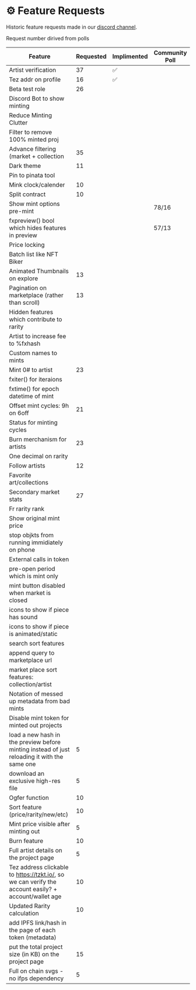 # ⚙ Feature Requests

Historic feature requests made in our [discord channel](https://discord.gg/WDXQtzM4).

Request number dirived from polls

|Feature                                         |Requested|Implimented|Community Poll|
|------------------------------------------------|---------|-----------|--------------|
|Artist verification                             |37       |✅          |              |
|Tez addr on profile                             |16       |✅          |              |
|Beta test role                                  |26       |           |              |
|Discord Bot to show minting                     |         |           |              |
|Reduce Minting Clutter                          |         |           |              |
|Filter to remove 100% minted proj               |         |           |              |
|Advance filtering (market + collection          |35       |           |              |
|Dark theme                                      |11       |           |              |
|Pin to pinata tool                              |         |           |              |
|Mink clock/calender                             |10       |           |              |
|Split contract                                  |10       |           |              |
|Show mint options pre-mint                      |         |           |78/16         |
|fxpreview() bool which hides features in preview|         |           |57/13         |
|Price locking                                   |         |           |              |
|Batch list like NFT Biker                       |         |           |              |
|Animated Thumbnails on explore                  |13       |           |              |
|Pagination on marketplace (rather than scroll)  |13       |           |              |
|Hidden features which contribute to rarity      |         |           |              |
|Artist to increase fee to %fxhash               |         |           |              |
|Custom names to mints                           |         |           |              |
|Mint 0# to artist                               |23       |           |              |
|fxiter() for iteraions                          |         |           |              |
|fxtime() for epoch datetime of mint             |         |           |              |
|Offset mint cycles: 9h on 6off                  |21       |           |              |
|Status for minting cycles                       |         |           |              |
|Burn merchanism for artists                     |23       |           |              |
|One decimal on rarity                           |         |           |              |
|Follow artists                                  |12       |           |              |
|Favorite art/collections                        |         |           |              |
|Secondary market stats                          |27       |           |              |
|Fr rarity rank||||
|Show original mint price||||
|stop objkts from running immidiately on phone||||
|External calls in token||||
|pre-open period which is mint only||||
|mint button disabled when market is closed||||
|icons to show if piece has sound||||
|icons to show if piece is animated/static||||
|search sort features||||
|append query to marketplace url||||
|market place sort features: collection/artist||||
|Notation of messed up metadata from bad mints||||
|Disable mint token for minted out projects                   |         |           |              |
|load a new hash in the preview before minting instead of just reloading it with the same one       |5       |           |              |
|download an exclusive high-res file|       5  |           |              |
|Ogfer function                                  |10    |           |              |
|Sort feature (price/rarity/new/etc)                       |       10  |           |              |
|Mint price visible after minting out                          |5 |           |              |
|Burn feature                    |  10       |           |              |
|Full artist details on the project page       |5       |           |              |
|Tez address clickable to https://tzkt.io/, so we can verify the account easily? + account/wallet age |      10   |           |              |
|Updated Rarity calculation|10       |           |              |
|add IPFS link/hash in the page of each token (metadata)||||
| put the total project size (in KB) on the project page|15|||
|Full on chain svgs - no ifps dependency| 5|||
